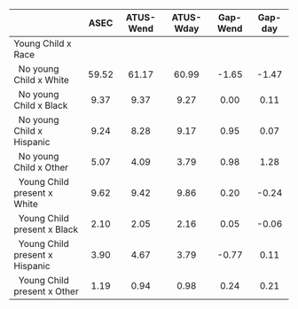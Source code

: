 
|                      |         ASEC |    ATUS-Wend |    ATUS-Wday |     Gap-Wend |      Gap-day |
| -------------------- | :----------: | :----------: | :----------: | :----------: | :----------: |
| Young Child x Race   |              |              |              |              |              |
| &nbsp;&nbsp;No young Child x White |        59.52 |        61.17 |        60.99 |        -1.65 |        -1.47 |
| &nbsp;&nbsp;No young Child x Black |         9.37 |         9.37 |         9.27 |         0.00 |         0.11 |
| &nbsp;&nbsp;No young Child x Hispanic |         9.24 |         8.28 |         9.17 |         0.95 |         0.07 |
| &nbsp;&nbsp;No young Child x Other |         5.07 |         4.09 |         3.79 |         0.98 |         1.28 |
| &nbsp;&nbsp;Young Child present x White |         9.62 |         9.42 |         9.86 |         0.20 |        -0.24 |
| &nbsp;&nbsp;Young Child present x Black |         2.10 |         2.05 |         2.16 |         0.05 |        -0.06 |
| &nbsp;&nbsp;Young Child present x Hispanic |         3.90 |         4.67 |         3.79 |        -0.77 |         0.11 |
| &nbsp;&nbsp;Young Child present x Other |         1.19 |         0.94 |         0.98 |         0.24 |         0.21 |

